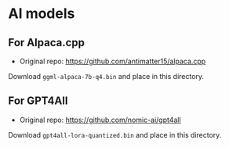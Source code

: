 # AI models

## For Alpaca.cpp
- Original repo: https://github.com/antimatter15/alpaca.cpp

Download `ggml-alpaca-7b-q4.bin` and place in this directory.

## For GPT4All
- Original repo: https://github.com/nomic-ai/gpt4all

Download `gpt4all-lora-quantized.bin` and place in this directory.
